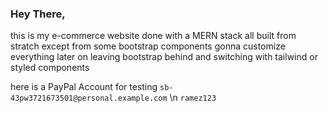 ### Hey There,
this is my e-commerce website done with a MERN stack all built from stratch except from some bootstrap components gonna customize everything later on leaving bootstrap behind and switching with tailwind or styled components 

here is a PayPal Account for testing
`sb-43pw3721673501@personal.example.com` \n
`ramez123`
